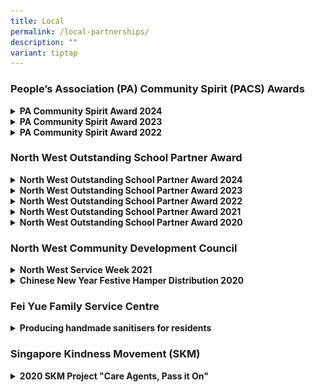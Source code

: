 ```yaml
---
title: Local
permalink: /local-partnerships/
description: ""
variant: tiptap
---
```

<p></p>
<h3>People’s Association (PA) Community Spirit (PACS) Awards</h3>
<div data-type="detailGroup" class="isomer-accordion isomer-accordion-white">
<details class="isomer-details">
<summary><strong>PA Community Spirit Award 2024</strong>
</summary>
<div data-type="detailsContent" class="isomer-details-content">
<p></p>
<div class="isomer-image-wrapper">
<img style="width: 100%" height="auto" width="100%" alt="" src="/images/PA_award.jpg">
</div>
<p></p>
<p>Innova Primary School is honoured to be the recipient of the People’s
Association (PA) Community Spirit (PACS) Awards 2024 – Merit Award. This
award recognises our dedicated efforts in supporting the North West Community
Development Council (CDC) in building social capital and fostering community
bonds.</p>
<p>As a longstanding partner of North West CDC, our school has consistently
supported various initiatives such as the North West Service Weeks, North
West WeCare Fund, North West District Meeting, Recycle @ North West, North
West Giraffe Fund, and many other CDC programmes. These initiatives have
significantly impacted and uplifted the lives of residents in the North
West district.</p>
</div>
</details>
<details class="isomer-details">
<summary><strong>PA Community Spirit Award 2023</strong>
</summary>
<div data-type="detailsContent" class="isomer-details-content">
<p></p>
<div class="isomer-image-wrapper">
<img style="width: 100%" height="auto" width="100%" alt="" src="/images/PA_Community_Spirit_Awards_2023.jpg">
</div>
<p></p>
<p>Innova Primary School is proud to be awarded the People’s Association
(PA) Community Spirit (PACS) Merit Award for 2023. This award recognizes
our dedicated efforts in supporting the North West Community Development
Council (CDC) in building social capital and fostering community bonds.</p>
<p>As a long-term partner of the North West CDC, our school has consistently
contributed to various initiatives such as the North West Service Weeks,
North West WeCare Fund, North West District Meeting, Recycle @ North West,
North West Giraffe Fund, and many other CDC programs. These efforts have
significantly impacted and uplifted the lives of residents in the North
West district.</p>
</div>
</details>
<details class="isomer-details">
<summary><strong>PA Community Spirit Award 2022</strong>
</summary>
<div data-type="detailsContent" class="isomer-details-content">
<p></p>
<div class="isomer-image-wrapper">
<img style="width: 100%" height="auto" width="100%" alt="" src="/images/PA_Community_Spirit_Awards_2022___IPS.jpg">
</div>
<p></p>
<p>Innova Primary School is a proud recipient of the People’s Association
(PA) Community Spirit Awards 2022 – Merit Award which recognises our efforts
in supporting the North West Community Development Council in building
social capital and bonding the community.</p>
<p>Being a long standing partner of North West CDC, the school has always
supported the annual WeCare @ North West – Service Weeks and other sustainability
projects such as WeCare We Recycle @ North West and Keep Clean @ North
West. Despite the Covid-19 Safe Management Measures, students were able
to prepare festive packs in school and give them out to the local communities.
The programmes and initiatives have impacted and benefitted many households
residing in the North West District.</p>
</div>
</details>
</div>
<p></p>
<p></p>
<h3>North West Outstanding School Partner Award</h3>
<div data-type="detailGroup" class="isomer-accordion isomer-accordion-white">
<details class="isomer-details">
<summary><strong>North West Outstanding School Partner Award 2024</strong>
</summary>
<div data-type="detailsContent" class="isomer-details-content">
<p></p>
<p><strong>PLATINUM AWARD in 2024</strong>
</p>
<p>Innova Primary School proudly announces its attainment of the PLATINUM
AWARD for the North West Outstanding School Partner Award (SPA) 2024! This
prestigious recognition is bestowed upon schools that actively engaged
in Community Development Councils (CDC) programs throughout the preceding
year. Additionally, we celebrate the exceptional achievements of two of
our pupils, Wei Ningjing and Aimuni Maisarah Binte Normissham, from the
class of 2023, who have been honored with the Outstanding All Rounders
Student (OARS) Award 2024. This esteemed accolade aims to commend students
who exemplify the ethos of altruism and demonstrate excellence in Community
Service, CCA, Leadership, and Academics during the Academic year (January
to December 2023).</p>
<p></p>
<p></p>
<div class="isomer-image-wrapper">
<img style="width: 100%" height="auto" width="100%" alt="" src="/images/IPS___NWCDC_Platinum_award.jpg">
</div>
</div>
</details>
</div>
<div data-type="detailGroup" class="isomer-accordion isomer-accordion-white">
<details class="isomer-details">
<summary><strong>North West Outstanding School Partner Award 2023</strong>
</summary>
<div data-type="detailsContent" class="isomer-details-content">
<ul>
<li>
<p>PLATINUM AWARD for North West Outstanding School Partner Award 2023</p>
<p>Innova Primary School has achieved the PLATINUM AWARD for the North West
Outstanding School Partner Award (SPA) 2023! This award is given to schools
who have participated actively in Community Development Councils (CDC)
programmes last year.</p>
<p>Two of our pupils, Shanyce Pang Xuan Ying and Adinda Hannah Binte Norhisham,
class of 2022 are also given the Outstanding All Rounders Student (OARS)
Award 2023.</p>
<p>This award aims to recognise students who embody the spirit of giving
back and excel in his or her Community Service, CCA, Leadership and Academics
during Academic year (January to December 2022).</p>
</li>
</ul>
<p></p>
<div class="isomer-image-wrapper">
<img style="width: 100%" height="auto" width="100%" alt="" src="/images/ips%20platinum%202023.jpg">
</div>
<p></p>
</div>
</details>
<details class="isomer-details">
<summary><strong>North West Outstanding School Partner Award 2022</strong>
</summary>
<div data-type="detailsContent" class="isomer-details-content">
<p></p>
<ul>
<li>
<p>Innova Primary School has achieved the PLATINUM AWARD for the North West
Outstanding School Partner Award (SPA) 2022! This award is given to schools
who have participated actively in Community Development Councils (CDC)
programmes last year. Two of our pupils, Chloe Ng Yu Ting (Huang Yuting)
and Ng Cheng Jie, class of 2021 are also given the Outstanding All Rounders
Student (OARS) Award 2022. This award aims to recognise students who embody
the spirit of giving back and excel in his or her Community Service, CCA,
Leadership and Academics during Academic year (January to December 2021).</p>
</li>
</ul>
<p></p>
<div class="isomer-image-wrapper">
<img style="width:70%;" height="auto" width="100%" alt="PLATINUM AWARD in 2022" src="/images/Picture8.png">
</div>
<p></p>
</div>
</details>
<details class="isomer-details">
<summary><strong>North West Outstanding School Partner Award 2021</strong>
</summary>
<div data-type="detailsContent" class="isomer-details-content">
<p></p>
<ul>
<li>
<p>GOLD AWARD in 2021</p>
<p>Innova Primary School has achieved Gold for the North West Outstanding
School Partner Award (SPA) 2021! This award is given to schools who have
participated actively in Community Development Councils (CDC) programmes
last year. Two of our pupils, Danish Mirza Bin Hazry Amir and Shaine Pang
Wan Xuan, class of 2020 are also given the Outstanding All Rounders Student
(OARS) Award 2021. This award aims to recognise students who embody the
spirit of giving back and excel in his or her Community Service, CCA, Leadership
and Academics during Academic year (January to December 2020).</p>
</li>
</ul>
<p></p>
<div class="isomer-image-wrapper">
<img style="width: 100%" height="auto" width="100%" alt="" src="/images/2021_north_west_outstanding.jpeg">
</div>
<p></p>
</div>
</details>
<details class="isomer-details">
<summary><strong>North West Outstanding School Partner Award 2020</strong>
</summary>
<div data-type="detailsContent" class="isomer-details-content">
<p></p>
<ul>
<li>
<p>GOLD AWARD in 2020</p>
<p>Innova Primary School received the&nbsp;GOLD AWARD&nbsp;for North West
Outstanding School Partner Award 2020 (SPA 2020).&nbsp;This award is given
to schools who have participated actively in Community Development Councils
(CDC) programmes last year. Two&nbsp;of our pupils, Tok Kong Lok and Ong
Lun Kiat (Wang Runjie), class of 2019 are also given the Outstanding All
Rounders Student (OARS)&nbsp;Award 2020. This award aims to recognise students
who embody the spirit of giving back and excel in his or her Community
Service, CCA, Leadership and Academics during Academic year (<strong>January to December 2019</strong>).</p>
</li>
</ul>
<p></p>
<div class="isomer-image-wrapper">
<img style="width: 100%" height="auto" width="100%" alt="GOLD AWARD in 2020" src="/images/Innova-Primary-SchoolLong-1024x853.jpeg">
</div>
<p></p>
</div>
</details>
</div>
<p></p>
<h3>North West Community Development Council</h3>
<p></p>
<div data-type="detailGroup" class="isomer-accordion isomer-accordion-white">
<details class="isomer-details">
<summary><strong>North West Service Week 2021</strong>
</summary>
<div data-type="detailsContent" class="isomer-details-content">
<ul>
<li>
<p>Since 2014, WeCare @ North West – Service Weeks has been spreading festive
cheer to low-income residents living in rental blocks within the North
West District.</p>
<p>This year, despite the pandemic impacting the economy and restricting
the conduct of large-scale events, 50 Primary 5 and Primary 6 students
from Innova Primary School spent one afternoon packing 400 WeCare packs
for residents residing at the nearby rental blocks.</p>
<p>North West CDC has also acknowledged our efforts in their recent write
up on our support in Service Week 2021.</p>
<p>Please refer to attached for the link to the published article.</p>
<p><a href="https://www.facebook.com/nwcdc/posts/3974878859203205" rel="noopener noreferrer nofollow" target="_blank">https://www.facebook.com/nwcdc/posts/3</a>
</p>
</li>
</ul>
<div class="isomer-image-wrapper">
<img style="width: 100%" height="auto" width="100%" alt="North West Service Week 2021" src="/images/North%20West%20Service%20Week%202021.jpg">
</div>
<p></p>
</div>
</details>
<details class="isomer-details">
<summary><strong>Chinese New Year Festive Hamper Distribution 2020</strong>
</summary>
<div data-type="detailsContent" class="isomer-details-content">
<p></p>
<p></p>
<div class="isomer-image-wrapper">
<img style="width: 100%" height="auto" width="100%" alt="Chinese New Year Festive Hamper Distribution 2020" src="/images/CNY-hamper-giving-2020.jpeg">
</div>
<p></p>
<p>Innova Primary School, together with North West Community Council organized
a “CNY Festive Hamper Distribution” to the rental unit households on Friday,
17th&nbsp;January 2020. Each year, CDC will purchase a festive goodie bag
worth $50 for each of the rental unit household. Our students, parent support
group, alumni, teachers and school leaders participated in the spreading
of festive cheers to the needy families by helping with the packing and
distribution of hampers.&nbsp;</p>
<p></p>
<p>Mr Vikram Nair, Adviser to Admiralty GROs graced the occasion by expressing
his gratitude to all participants. He lauded the effort to reach out to
the community as meaningful and beneficial to the society. He also distributed
the hampers alongside staff, pupils and stakeholders. It was indeed a day
well-spent as it was definitely worthwhile for all the participants to
be able to play their part in contributing to the community.</p>
</div>
</details>
</div>
<p></p>
<p></p>
<h3>Fei Yue Family Service Centre</h3>
<div data-type="detailGroup" class="isomer-accordion-group isomer-accordion isomer-accordion-white">
<details class="isomer-details">
<summary><strong>Producing handmade sanitisers for residents</strong>
</summary>
<div data-type="detailsContent" class="isomer-details-content">
<p></p>
<p></p>
<div class="isomer-image-wrapper">
<img style="width:95%;" height="auto" width="100%" alt="Innova primary’s parents support group, student leaders and teachers producing their own hand sanitizers from scratch" src="/images/Fei%20Yue%20Family%20Service%20Centre.jpg">
</div>
<p><em>Innova primary’s parents support group, student leaders and teachers producing their own hand sanitizers from scratch</em>
</p>
<p></p>
<h4><strong>Parents, students and teachers step up and produce handmade sanitisers for residents</strong></h4>
<p></p>
<p>On Wednesay, 11th&nbsp;February 2020, Innova primary’s parent support
group, student leaders and teachers produced their own hand sanitisers
from scratch, bottled them, and handed it over door to door to more than
400 residents at block 569A and 569B along Champions Way.</p>
<p>The different parties came together and they mixed and produced handmade
sanitisers using tea tree oil, aloe-vera gel and alcohol. Upon finishing,
they made their way to the nearby rental block and started distributing
the handmade sanitisers. Along with each sanitiser comes a poster of 8
proper steps to wash one’s hands thoroughly.</p>
<p>One resident mentioned “It was a pleasant surprise receiving DIY homemade
sanitiser from students of Innova Primary School”.</p>
<p>After the distribution exercise, left over hand sanitisers was left with
Fei Yue Family Service Centre (Champions Way) so that residents who are
away during the distribution can collect their sanitiser when they return.</p>
<p></p>
</div>
</details>
</div>
<p></p>
<h3>Singapore Kindness Movement (SKM)</h3>
<div data-type="detailGroup" class="isomer-accordion-group isomer-accordion isomer-accordion-white">
<details class="isomer-details">
<summary><strong>2020 SKM&nbsp;Project "Care Agents, Pass it On"</strong>
</summary>
<div data-type="detailsContent" class="isomer-details-content">
<p></p>
<p>2020 is IPS' 10th year partnering Friend of Singa (FOS) under the Singapore
Kindness Movement (SKM). The school has been presented the Participation
Trophy for its collaboration and partnership.</p>
<p>In 2020, our school's&nbsp;SKM&nbsp;Project "Care Agents, Pass it On"
was featured under the Heart-warming Community Service segment category.&nbsp;This
award recognises the efforts of our students who have reached out to the
wider community during COVID.&nbsp;</p>
<p>Let's continue to encourage our students to be gracious, kind and helpful
towards one another&nbsp;and the larger community!</p>
<p></p>
<div class="isomer-image-wrapper">
<img style="width:80%;" height="auto" width="100%" alt="Local Partnersips" src="/images/IPS_Picture1.jpeg">
</div>
<p></p>
<div class="isomer-image-wrapper">
<img style="width:80%;" height="auto" width="100%" alt="Local Partnersips" src="/images/IPS_Picture2.jpeg">
</div>
</div>
</details>
</div>
<p></p>
<h3></h3>
<p></p>
<h4></h4>
<p></p>